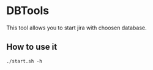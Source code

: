 # DBTools
This tool allows you to start jira with choosen database.

## How to use it
`./start.sh -h`
